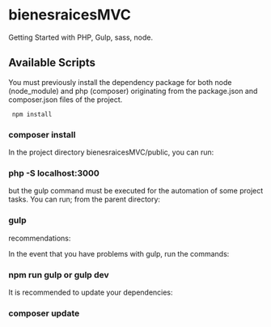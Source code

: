 # bienesraicesMVC

Getting Started with PHP, Gulp, sass, node.

## Available Scripts

You must previously install the dependency package for both node (node_module) and php (composer) originating from the package.json and composer.json files of the project.

<code> npm install </code>

### composer install

In the project directory bienesraicesMVC/public, you can run:

### php -S localhost:3000

but the gulp command must be executed for the automation of some project tasks.
You can run; from the parent directory:

### gulp

recommendations:

In the event that you have problems with gulp, run the commands:

### npm run gulp or gulp dev

It is recommended to update your dependencies:

### composer update
